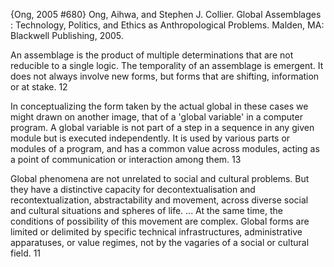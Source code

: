 ﻿{Ong, 2005 #680}
Ong, Aihwa, and Stephen J. Collier. Global Assemblages : Technology, Politics, and Ethics as Anthropological Problems. Malden, MA: Blackwell Publishing, 2005.

An assemblage is the product of multiple determinations that are not reducible to a single logic. The temporality of an assemblage is emergent. It does not always involve new forms, but forms that are shifting, information or at stake. 12

In conceptualizing the form taken by the actual global in these cases we might drawn on another image, that of a 'global variable' in a computer program. A global variable is not part of a step in a sequence in any given module but is executed independently. It is used by various parts or modules of a program, and has a common value across modules, acting as a point of communication or interaction among them. 13

Global phenomena are not unrelated to social and cultural problems. But they have a distinctive capacity for decontextualisation and recontextualization, abstractability and movement, across diverse social and cultural situations and spheres of life. ... At the same time, the conditions of possibility of this movement are complex. Global forms are limited or delimited by specific technical infrastructures, administrative apparatuses, or value regimes, not by the vagaries of a social or cultural field. 11
